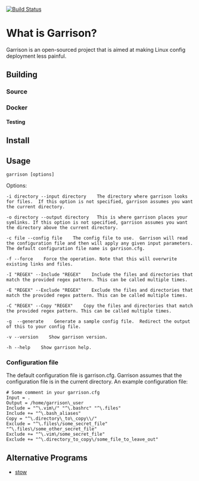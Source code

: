 [![Build Status](https://travis-ci.org/{FueledByJordan}/{garrison}.png?branch=master)](https://travis-ci.org/{FueledByJordan}/{garrison})

# What is Garrison?
Garrison is an open-sourced project that is aimed at making Linux config deployment less painful.

## Building

### Source
### Docker

#### Testing

## Install

## Usage
```garrison [options]```

Options:

```
-i directory --input directory    The directory where garrison looks for files.  If this option is not specified, garrison assumes you want the current directory.

-o directory --output directory   This is where garrison places your symlinks. If this option is not specified, garrison assumes you want the directory above the current directory.

-c file --config file    The config file to use.  Garrison will read the configuration file and then will apply any given input parameters.  The default configuration file name is garrison.cfg.

-f --force    Force the operation. Note that this will overwrite existing links and files.

-I "REGEX" --Include "REGEX"    Include the files and directories that match the provided regex pattern. This can be called multiple times.

-E "REGEX" --Exclude "REGEX"    Exclude the files and directories that match the provided regex pattern. This can be called multiple times.

-C "REGEX" --Copy "REGEX"    Copy the files and directories that match the provided regex pattern. This can be called multiple times.

-g  --generate    Generate a sample config file.  Redirect the output of this to your config file.

-v --version    Show garrison version.

-h --help    Show garrison help.
```

### Configuration file
The default configuration file is garrison.cfg.  Garrison assumes that the configuration file is in the current directory.
An example configuration file:

```
# Some comment in your garrison.cfg
Input = .
Output = /home/garrison\_user
Include = "^\.vim\/" "^\.bashrc" "^\.files"
Include += "^\.bash_aliases"
Copy = "^\.directory\_to\_copy\\/"
Exclude = "^\.files\/some_secret_file" "^\.files\/some_other_secret_file"
Exclude += "^\.vim\/some_secret_file"
Exclude += "^\.directory_to_copy\/some_file_to_leave_out"
```

## Alternative Programs
* [stow](https://www.gnu.org/software/stow)
